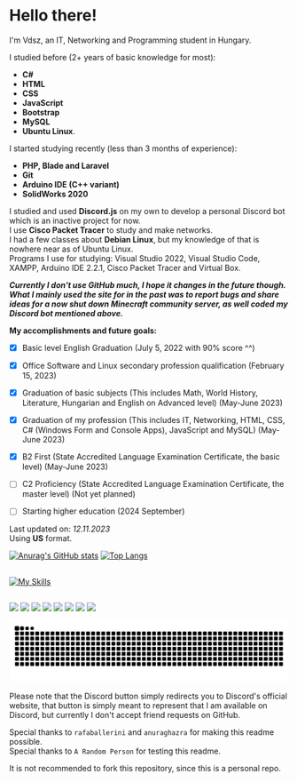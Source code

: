 # Hello there! 

I'm Vdsz, an IT, Networking and Programming student in Hungary.  
  
I studied before (2+ years of basic knowledge for most): 
- **C#**
- **HTML**
- **CSS**
- **JavaScript** 
- **Bootstrap**
- **MySQL**
- **Ubuntu Linux**.

I started studying recently (less than 3 months of experience):

- **PHP, Blade and Laravel**
- **Git**
- **Arduino IDE (C++ variant)**
- **SolidWorks 2020**

I studied and used **Discord.js** on my own to develop a personal Discord bot which is an inactive project for now.  
I use **Cisco Packet Tracer** to study and make networks.    
I had a few classes about **Debian Linux**, but my knowledge of that is nowhere near as of Ubuntu Linux.  
Programs I use for studying: Visual Studio 2022, Visual Studio Code, XAMPP, Arduino IDE 2.2.1, Cisco Packet Tracer and Virtual Box.  

***Currently I don't use GitHub much, I hope it changes in the future though. What I mainly used the site for in the past was to report bugs and share ideas for a now shut down Minecraft community server, as well coded my Discord bot mentioned above.***  

**My accomplishments and future goals:**
- [x] Basic level English Graduation (July 5, 2022 with 90% score ^^)
- [x] Office Software and Linux secondary profession qualification (February 15, 2023)
- [x] Graduation of basic subjects (This includes Math, World History, Literature, Hungarian and English on Advanced level) (May-June 2023)
- [x] Graduation of my profession (This includes IT, Networking, HTML, CSS, C# (Windows Form and Console Apps), JavaScript and MySQL) (May-June 2023)
- [x] B2 First (State Accredited Language Examination Certificate, the basic level) (May-June 2023)
- [ ] C2 Proficiency (State Accredited Language Examination Certificate, the master level) (Not yet planned)
- [ ] Starting higher education (2024 September)

 
Last updated on: *12.11.2023*  
Using **US** format.  



  [![Anurag's GitHub stats](https://github-readme-stats.vercel.app/api?username=VdszHun&show_icons=true&count_private=true&theme=tokyonight)](https://github.com/anuraghazra/github-readme-stats)
  [![Top Langs](https://github-readme-stats.vercel.app/api/top-langs/?username=VdszHun&show_icons=true&count_private=true&theme=tokyonight&layout=compact)](https://github.com/anuraghazra/github-readme-stats)

##

[![My Skills](https://skillicons.dev/icons?i=php,laravel,git,cs,html,css,bootstrap,js,mysql,linux,arduino,visualstudio,vscode&theme=dark)](https://skillicons.dev)

##

<div> 
  <a href="https://www.youtube.com/channel/UCvOiRMvGy7ytuZrodpQmXnA/" target="_blank"><img src="https://img.shields.io/badge/YouTube-FF0000?style=for-the-badge&logo=youtube&logoColor=white" target="_blank"></a>
 	<a href="https://www.twitch.tv/vdszhun" target="_blank"><img src="https://img.shields.io/badge/Twitch-9146FF?style=for-the-badge&logo=twitch&logoColor=white" target="_blank"></a>
 <a href="https://discord.com/" target="_blank"><img src="https://img.shields.io/badge/Discord-7289DA?style=for-the-badge&logo=discord&logoColor=white" target="_blank"></a> 
  <a href = "blank"><img src="https://img.shields.io/badge/-Gmail-%23333?style=for-the-badge&logo=gmail&logoColor=white" target="_blank"></a>
  <a href = "https://www.reddit.com/user/VdszHun"><img src="https://img.shields.io/badge/Reddit-FF4500?style=for-the-badge&logo=reddit&logoColor=white" target="_blank"></a>
  <a href = "https://twitter.com/VdszHun"><img src="https://img.shields.io/badge/Twitter-1DA1F2?style=for-the-badge&logo=twitter&logoColor=white" target="_blank"></a>
  <a href = "https://open.spotify.com/user/uysy7imb8zbz1kyi5ynrdt6mr"><img src="https://img.shields.io/badge/Spotify-1ED760?&style=for-the-badge&logo=spotify&logoColor=white" target="_blank"></a>
  <a href = "https://soundcloud.com/user-992830942"><img src="https://img.shields.io/badge/SoundCloud-FF3300?style=for-the-badge&logo=soundcloud&logoColor=white" target="_blank"></a>
  
  ![Snake animation](https://github.com/VdszHun/VdszHun/blob/output/github-contribution-grid-snake.svg)
  
</div>
  
Please note that the Discord button simply redirects you to Discord's official website, that button is simply meant to represent that I am available on Discord, but currently I don't accept friend requests on GitHub.  
 
Special thanks to `rafaballerini` and `anuraghazra` for making this readme possible.  
Special thanks to `A Random Person` for testing this readme.  
  
It is not recommended to fork this repository, since this is a personal repo.  
